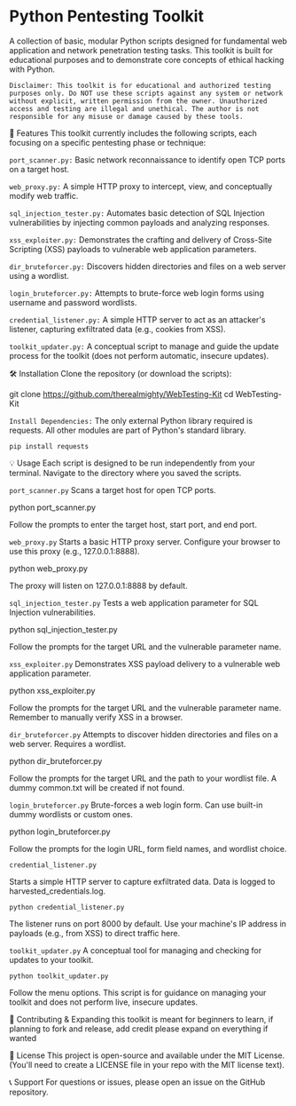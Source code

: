 # Python Pentesting Toolkit
A collection of basic, modular Python scripts designed for fundamental web application and network penetration testing tasks. This toolkit is built for educational purposes and to demonstrate core concepts of ethical hacking with Python.

`Disclaimer: This toolkit is for educational and authorized testing purposes only. Do NOT use these scripts against any system or network without explicit, written permission from the owner. Unauthorized access and testing are illegal and unethical. The author is not responsible for any misuse or damage caused by these tools.`

🚀 Features
This toolkit currently includes the following scripts, each focusing on a specific pentesting phase or technique:

`port_scanner.py:` Basic network reconnaissance to identify open TCP ports on a target host.

`web_proxy.py:` A simple HTTP proxy to intercept, view, and conceptually modify web traffic.

`sql_injection_tester.py:` Automates basic detection of SQL Injection vulnerabilities by injecting common payloads and analyzing responses.

`xss_exploiter.py:` Demonstrates the crafting and delivery of Cross-Site Scripting (XSS) payloads to vulnerable web application parameters.

`dir_bruteforcer.py:` Discovers hidden directories and files on a web server using a wordlist.

`login_bruteforcer.py:` Attempts to brute-force web login forms using username and password wordlists.

`credential_listener.py:` A simple HTTP server to act as an attacker's listener, capturing exfiltrated data (e.g., cookies from XSS).

`toolkit_updater.py:` A conceptual script to manage and guide the update process for the toolkit (does not perform automatic, insecure updates).

🛠️ Installation
Clone the repository (or download the scripts):

git clone https://github.com/therealmighty/WebTesting-Kit
cd WebTesting-Kit

`Install Dependencies:`
The only external Python library required is requests. All other modules are part of Python's standard library.

`pip install requests`

💡 Usage
Each script is designed to be run independently from your terminal. Navigate to the directory where you saved the scripts.

`port_scanner.py`
Scans a target host for open TCP ports.

python port_scanner.py

Follow the prompts to enter the target host, start port, and end port.

`web_proxy.py`
Starts a basic HTTP proxy server. Configure your browser to use this proxy (e.g., 127.0.0.1:8888).

python web_proxy.py

The proxy will listen on 127.0.0.1:8888 by default.

`sql_injection_tester.py`
Tests a web application parameter for SQL Injection vulnerabilities.

python sql_injection_tester.py

Follow the prompts for the target URL and the vulnerable parameter name.

`xss_exploiter.py`
Demonstrates XSS payload delivery to a vulnerable web application parameter.

python xss_exploiter.py

Follow the prompts for the target URL and the vulnerable parameter name. Remember to manually verify XSS in a browser.

`dir_bruteforcer.py`
Attempts to discover hidden directories and files on a web server. Requires a wordlist.

python dir_bruteforcer.py

Follow the prompts for the target URL and the path to your wordlist file. A dummy common.txt will be created if not found.

`login_bruteforcer.py`
Brute-forces a web login form. Can use built-in dummy wordlists or custom ones.

python login_bruteforcer.py

Follow the prompts for the login URL, form field names, and wordlist choice.

`credential_listener.py`

Starts a simple HTTP server to capture exfiltrated data. Data is logged to harvested_credentials.log.

`python credential_listener.py`

The listener runs on port 8000 by default. Use your machine's IP address in payloads (e.g., from XSS) to direct traffic here.

`toolkit_updater.py`
A conceptual tool for managing and checking for updates to your toolkit.

`python toolkit_updater.py`

Follow the menu options. This script is for guidance on managing your toolkit and does not perform live, insecure updates.

🤝 Contributing & Expanding
this toolkit is meant for beginners to learn,
if planning to fork and release, add credit please
expand on everything if wanted

📄 License
This project is open-source and available under the MIT License. (You'll need to create a LICENSE file in your repo with the MIT license text).

📞 Support
For questions or issues, please open an issue on the GitHub repository.
